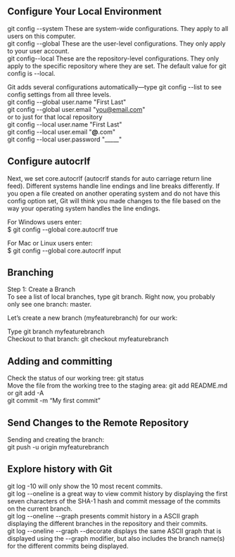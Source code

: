 ## Configure Your Local Environment   

git config --system
These are system-wide configurations. They apply to all users on this computer.    
git config --global
These are the user-level configurations. They only apply to your user account.     
git config--local 
These are the repository-level configurations. They only apply to the specific repository where they are set. The default value for git config is --local.       
     
Git adds several configurations automatically—type git config --list to see config settings from all three levels.     
git config --global user.name "First Last"    
git config --global user.email "you@email.com"    
or to just for that local repository    
git config --local user.name "First Last"     
git config --local user.email "____@____.com"    
git config --local user.password "_____"    

## Configure autocrlf 
Next, we set core.autocrlf (autocrlf stands for auto carriage return line feed). Different systems handle line endings and line breaks differently. If you open a file created on another operating system and do not have this config option set, Git will think you made changes to the file based on the way your operating system handles the line endings.   

For Windows users enter:   
$ git config --global core.autocrlf true   

For Mac or Linux users enter:    
$ git config --global core.autocrlf input   

## Branching    
Step 1: Create a Branch   
To see a list of local branches, type git branch. Right now, you probably only see one branch: master.    

Let’s create a new branch (myfeaturebranch) for our work:   

Type git branch myfeaturebranch   
Checkout to that branch: git checkout myfeaturebranch     

## Adding and committing    
Check the status of our working tree: git status   
Move the file from the working tree to the staging area: git add README.md   
or git add -A     
git commit -m “My first commit”     

## Send Changes to the Remote Repository    
Sending and creating the branch:    
git push -u origin myfeaturebranch   

## Explore history with Git    
git log -10 will only show the 10 most recent commits.    
git log --oneline is a great way to view commit history by displaying the first seven characters of the SHA-1 hash and commit message of the commits on the current branch.     
git log --oneline --graph presents commit history in a ASCII graph displaying the different branches in the repository and their commits.     
git log --oneline --graph --decorate displays the same ASCII graph that is displayed using the --graph modifier, but also includes the branch name(s) for the different commits being displayed.     
